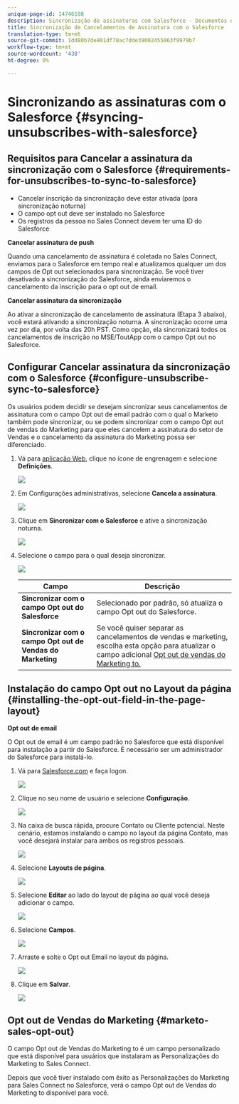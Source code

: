 ```yaml
---
unique-page-id: 14746188
description: Sincronização de assinaturas com Salesforce - Documentos do Marketing - Documentação do produto
title: Sincronização de Cancelamentos de Assinatura com o Salesforce
translation-type: tm+mt
source-git-commit: 1dd80b7de801df78ac7dde39002455063f9979b7
workflow-type: tm+mt
source-wordcount: '438'
ht-degree: 0%

---
```



# Sincronizando as assinaturas com o Salesforce {#syncing-unsubscribes-with-salesforce}

## Requisitos para Cancelar a assinatura da sincronização com o Salesforce {#requirements-for-unsubscribes-to-sync-to-salesforce}

* Cancelar inscrição da sincronização deve estar ativada (para sincronização noturna)
* O campo opt out deve ser instalado no Salesforce
* Os registros da pessoa no Sales Connect devem ter uma ID do Salesforce

**Cancelar assinatura de push**

Quando uma cancelamento de assinatura é coletada no Sales Connect, enviamos para o Salesforce em tempo real e atualizamos qualquer um dos campos de Opt out selecionados para sincronização. Se você tiver desativado a sincronização do Salesforce, ainda enviaremos o cancelamento da inscrição para o opt out de email.

**Cancelar assinatura da sincronização**

Ao ativar a sincronização de cancelamento de assinatura (Etapa 3 abaixo), você estará ativando a sincronização noturna. A sincronização ocorre uma vez por dia, por volta das 20h PST. Como opção, ela sincronizará todos os cancelamentos de inscrição no MSE/ToutApp com o campo Opt out no Salesforce.

## Configurar Cancelar assinatura da sincronização com o Salesforce {#configure-unsubscribe-sync-to-salesforce}

Os usuários podem decidir se desejam sincronizar seus cancelamentos de assinatura com o campo Opt out de email padrão com o qual o Marketo também pode sincronizar, ou se podem sincronizar com o campo Opt out de vendas do Marketing para que eles cancelem a assinatura do setor de Vendas e o cancelamento da assinatura do Marketing possa ser diferenciado.

1. Vá para [aplicação Web](https://toutapp.com/login), clique no ícone de engrenagem e selecione **Definições**.

   ![](assets/one-1.png)

1. Em Configurações administrativas, selecione **Cancela a assinatura**.

   ![](assets/two-2.png)

1. Clique em **Sincronizar com o Salesforce** e ative a sincronização noturna.

   ![](assets/three-2.png)

1. Selecione o campo para o qual deseja sincronizar.

   ![](assets/4.png)

   | Campo | Descrição |
   |---|---|
   | **Sincronizar com o campo Opt out do Salesforce** | Selecionado por padrão, só atualiza o campo Opt out do Salesforce. |
   | **Sincronizar com o campo Opt out de Vendas do Marketing** | Se você quiser separar as cancelamentos de vendas e marketing, escolha esta opção para atualizar o campo adicional [Opt out de vendas do Marketing to.](#msoo) |

## Instalação do campo Opt out no Layout da página {#installing-the-opt-out-field-in-the-page-layout}

**Opt out de email**

O Opt out de email é um campo padrão no Salesforce que está disponível para instalação a partir do Salesforce. É necessário ser um administrador do Salesforce para instalá-lo.

1. Vá para [Salesforce.com](https://salesforce.com) e faça logon.

   ![](assets/five-1.png)

1. Clique no seu nome de usuário e selecione **Configuração**.

   ![](assets/six-1.png)

1. Na caixa de busca rápida, procure Contato ou Cliente potencial. Neste cenário, estamos instalando o campo no layout da página Contato, mas você desejará instalar para ambos os registros pessoais.

   ![](assets/seven-1.png)

1. Selecione **Layouts de página**.

   ![](assets/eight-1.png)

1. Selecione **Editar** ao lado do layout de página ao qual você deseja adicionar o campo.

   ![](assets/nine.png)

1. Selecione **Campos**.

   ![](assets/ten.png)

1. Arraste e solte o Opt out Email no layout da página.

   ![](assets/11.png)

1. Clique em **Salvar**.

   ![](assets/twelve.png)

## Opt out de Vendas do Marketing {#marketo-sales-opt-out}

O campo Opt out de Vendas do Marketing to é um campo personalizado que está disponível para usuários que instalaram as Personalizações do Marketing to Sales Connect.

Depois que você tiver instalado com êxito as Personalizações do Marketing para Sales Connect no Salesforce, verá o campo Opt out de Vendas do Marketing to disponível para você.

